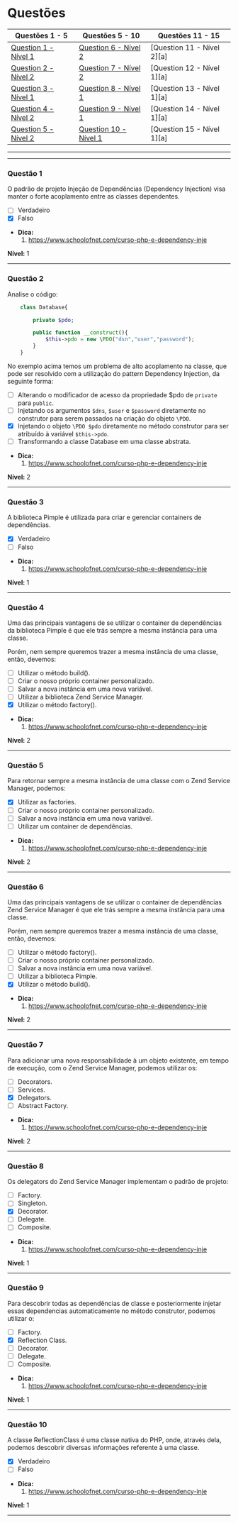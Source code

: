 # Questões

| Questões 1 - 5            | Questões 5 - 10             | Questões 11 - 15            |
|---------------------------|-----------------------------|-----------------------------|
| [Question 1 - Nível 1][1] | [Question 6 - Nível 2][6]   | [Question 11 - Nível 2][a] |
| [Question 2 - Nível 2][2] | [Question 7 - Nível 2][7]   | [Question 12 - Nível 1][a] |
| [Question 3 - Nível 1][3] | [Question 8 - Nível 1][8]   | [Question 13 - Nível 1][a] |
| [Question 4 - Nível 2][4] | [Question 9 - Nível 1][9]   | [Question 14 - Nível 1][a] |
| [Question 5 - Nível 2][5] | [Question 10 - Nível 1][10] | [Question 15 - Nível 1][a] |
                     
***

[1]:#questão-1
[2]:#questão-2
[3]:#questão-3
[4]:#questão-4
[5]:#questão-5
[6]:#questão-6
[7]:#questão-7
[8]:#questão-8
[9]:#questão-9
[10]:#questão-10
[11]:#questão-11
[12]:#questão-12
[13]:#questão-13
[14]:#questão-14
[15]:#questão-15

***

### Questão 1

O padrão de projeto Injeção de Dependências (Dependency Injection) visa manter o forte acoplamento entre as classes dependentes.

- [ ] Verdadeiro
- [x] Falso

* **Dica:**
    1. <https://www.schoolofnet.com/curso-php-e-dependency-inje>

**Nível:** 1

***

### Questão 2

Analise o código:

```php
    class Database{

        private $pdo;

        public function __construct(){
            $this->pdo = new \PDO("dsn","user","password");            
        }
    }
```
No exemplo acima temos um problema de alto acoplamento na classe, que pode ser resolvido com a utilização do pattern Dependency Injection, da seguinte forma:

- [ ] Alterando o modificador de acesso da propriedade $pdo de ```private``` para ```public```.
- [ ] Injetando os argumentos ```$dns```, ```$user``` e ```$password``` diretamente no construtor para serem passados na criação do objeto ```\PDO```.
- [x] Injetando o objeto ```\PDO $pdo``` diretamente no método construtor para ser atribuído à variável ```$this->pdo```.
- [ ] Transformando a classe Database em uma classe abstrata.

* **Dica:**
    1. <https://www.schoolofnet.com/curso-php-e-dependency-inje>

**Nível:** 2

***

### Questão 3

A biblioteca Pimple é utilizada para criar e gerenciar containers de dependências.

- [x] Verdadeiro
- [ ] Falso

* **Dica:**
    1. <https://www.schoolofnet.com/curso-php-e-dependency-inje>

**Nível:** 1

***

### Questão 4

Uma das principais vantagens de se utilizar o container de dependências da biblioteca Pimple é que ele trás sempre a mesma instância para uma classe.

Porém, nem sempre queremos trazer a mesma instância de uma classe, então, devemos:

- [ ] Utilizar o método build().
- [ ] Criar o nosso próprio container personalizado.
- [ ] Salvar a nova instância em uma nova variável.
- [ ] Utilizar a biblioteca Zend Service Manager.
- [x] Utilizar o método factory().

* **Dica:**
    1. <https://www.schoolofnet.com/curso-php-e-dependency-inje>

**Nível:** 2

***


### Questão 5

Para retornar sempre a mesma instância de uma classe com o Zend Service Manager, podemos:

- [x] Utilizar as factories.
- [ ] Criar o nosso próprio container personalizado.
- [ ] Salvar a nova instância em uma nova variável.
- [ ] Utilizar um container de dependências.

* **Dica:**
    1. <https://www.schoolofnet.com/curso-php-e-dependency-inje>

**Nível:** 2

***


### Questão 6

Uma das principais vantagens de se utilizar o container de dependências Zend Service Manager é que ele trás sempre a mesma instância para uma classe.

Porém, nem sempre queremos trazer a mesma instância de uma classe, então, devemos:

- [ ] Utilizar o método factory().
- [ ] Criar o nosso próprio container personalizado.
- [ ] Salvar a nova instância em uma nova variável.
- [ ] Utilizar a biblioteca Pimple.
- [x] Utilizar o método build().

* **Dica:**
    1. <https://www.schoolofnet.com/curso-php-e-dependency-inje>

**Nível:** 2

***

### Questão 7

Para adicionar uma nova responsabilidade à um objeto existente, em tempo de execução, com o Zend Service Manager, podemos utilizar os:

- [ ] Decorators.
- [ ] Services.
- [x] Delegators.
- [ ] Abstract Factory.

* **Dica:**
    1. <https://www.schoolofnet.com/curso-php-e-dependency-inje>

**Nível:** 2

***

### Questão 8

Os delegators do Zend Service Manager implementam o padrão de projeto:

- [ ] Factory.
- [ ] Singleton.
- [x] Decorator.
- [ ] Delegate.
- [ ] Composite.

* **Dica:**
    1. <https://www.schoolofnet.com/curso-php-e-dependency-inje>

**Nível:** 1

***

### Questão 9

Para descobrir todas as dependências de classe e posteriormente injetar essas dependencias automaticamente no método construtor, podemos utilizar o:

- [ ] Factory.
- [x] Reflection Class.
- [ ] Decorator.
- [ ] Delegate.
- [ ] Composite.

* **Dica:**
    1. <https://www.schoolofnet.com/curso-php-e-dependency-inje>

**Nível:** 1

***


### Questão 10

A classe ReflectionClass é uma classe nativa do PHP, onde, através dela, podemos descobrir diversas informações referente à uma classe.

- [x] Verdadeiro
- [ ] Falso
* **Dica:**
    1. <https://www.schoolofnet.com/curso-php-e-dependency-inje>

**Nível:** 1

***
